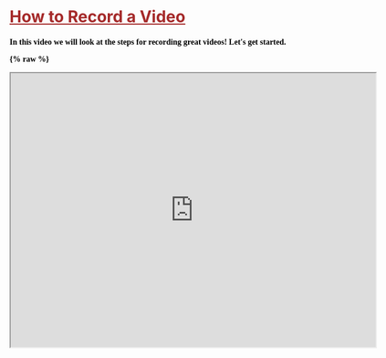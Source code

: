 <h1 style="text-decoration: underline; color:brown"> How to Record a Video

<h4 style="color:black; font-family:Franklin Gothic Demi Cond;"> In this video we will look at the steps for recording great videos! Let's get started.

{% raw %}

<iframe src="https://drive.google.com/file/d/0B7WrhFqfMcogdFJ2Z0dnMkJJeXc/preview" width="640" height="480"></iframe>

